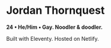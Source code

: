 # Jordan Thornquest

**24 • He/Him • Gay. Noodler & doodler.**

Built with Eleventy. Hosted on Netlify.

